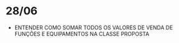 # 28/06

- ENTENDER COMO SOMAR TODOS OS VALORES DE VENDA DE FUNÇÕES E EQUIPAMENTOS NA CLASSE PROPOSTA
